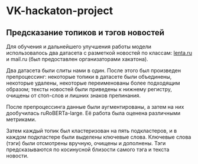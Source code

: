 # VK-hackaton-project

## Предсказание топиков и тэгов новостей
Для обучения и дальнейшего улучшения работы модели использовалось два датасета с разметкой новостей по классам: [lenta.ru](https://github.com/yutkin/Lenta.Ru-News-Dataset/releases/download/v1.1/lenta-ru-news.csv.bz2) и mail.ru (был предоставлен организаторами хакатона).

Два датасета были слиты нами в один. После этого был произведен препроцессинг: некоторые топики в датасете были объединены, некоторые удалены, некоторые переименованы более подходящим образом; тексты новостей были приведены к нижнему регистру, очищены от стоп-слов и лишних знаков препинания. 

После препроцессинга данные были аугментированы, а затем на них дообучилась ruRoBERTa-large. Её работа была оценена различными метриками. 

Затем каждый топик был кластеризован на пять подкластеров, и в каждом подкластере были выделены ключевые слова. Ключевые слова (тэги) были отсмотрены вручную, очищены и дополнены. Тэги предсказываются по косинусной близости самого тэга и текста новости.
